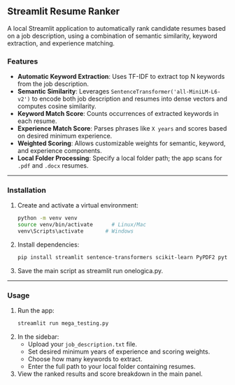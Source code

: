 ## Streamlit Resume Ranker

A local Streamlit application to automatically rank candidate resumes based on a job description, using a combination of semantic similarity, keyword extraction, and experience matching.


### Features

- **Automatic Keyword Extraction**: Uses TF-IDF to extract top N keywords from the job description.
- **Semantic Similarity**: Leverages `SentenceTransformer('all-MiniLM-L6-v2')` to encode both job description and resumes into dense vectors and computes cosine similarity.
- **Keyword Match Score**: Counts occurrences of extracted keywords in each resume.
- **Experience Match Score**: Parses phrases like `X years` and scores based on desired minimum experience.
- **Weighted Scoring**: Allows customizable weights for semantic, keyword, and experience components.
- **Local Folder Processing**: Specify a local folder path; the app scans for `.pdf` and `.docx` resumes.

---

### Installation

1. Create and activate a virtual environment:
   ```bash
   python -m venv venv
   source venv/bin/activate      # Linux/Mac
   venv\Scripts\activate       # Windows
   ```
2. Install dependencies:
   ```bash
   pip install streamlit sentence-transformers scikit-learn PyPDF2 python-docx pandas
   ```
3. Save the main script as streamlit run onelogica.py.

---

### Usage

1. Run the app:
   ```bash
   streamlit run mega_testing.py
   ```
2. In the sidebar:
   - Upload your `job_description.txt` file.
   - Set desired minimum years of experience and scoring weights.
   - Choose how many keywords to extract.
   - Enter the full path to your local folder containing resumes.
3. View the ranked results and score breakdown in the main panel.
